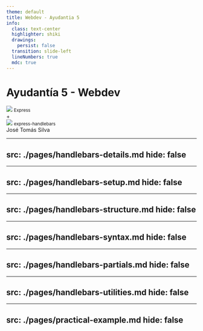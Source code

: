 ```yaml
---
theme: default
title: Webdev - Ayudantia 5
info:
  class: text-center
  highlighter: shiki
  drawings:
    persist: false
  transition: slide-left
  lineNumbers: true
  mdc: true
---
```



<div class="text-cente flex flex-col items-center justify-center h-full">

# Ayudantía 5 - Webdev
<div class="flex gap-4 items-center justify-center">
<div>
<img src="https://cdn.icon-icons.com/icons2/2699/PNG/512/expressjs_logo_icon_169185.png" class="w-36 p-6 bg-white/90 mt-10 rounded-md object-contain"/>
<small>Express</small>
</div>
<span class="block h-fit">+</span>
<div>
<img src="https://i0.wp.com/blog.fossasia.org/wp-content/uploads/2017/07/handlebars-js.png?fit=500%2C500&ssl=1" class="w-36 p-6 bg-white/90 mt-10 rounded-md object-contain"/>
<small>express-handlebars</small>

</div>

</div>
<span class=" text-xs absolute bottom-4 right-10">José Tomás Silva</span>
</div>






---
src: ./pages/handlebars-details.md
hide: false
---

---
src: ./pages/handlebars-setup.md
hide: false
---

---
src: ./pages/handlebars-structure.md
hide: false
---

---
src: ./pages/handlebars-syntax.md
hide: false
---

---
src: ./pages/handlebars-partials.md
hide: false
---

---
src: ./pages/handlebars-utilities.md
hide: false
---

---
src: ./pages/practical-example.md
hide: false
---

